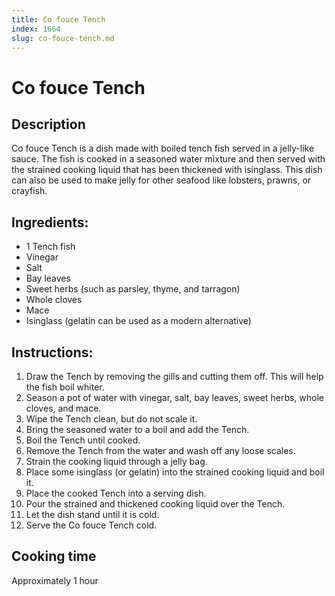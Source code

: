 ```yaml
---
title: Co fouce Tench
index: 1664
slug: co-fouce-tench.md
---
```


# Co fouce Tench

## Description
Co fouce Tench is a dish made with boiled tench fish served in a jelly-like sauce. The fish is cooked in a seasoned water mixture and then served with the strained cooking liquid that has been thickened with isinglass. This dish can also be used to make jelly for other seafood like lobsters, prawns, or crayfish.

## Ingredients:
- 1 Tench fish
- Vinegar
- Salt
- Bay leaves
- Sweet herbs (such as parsley, thyme, and tarragon)
- Whole cloves
- Mace
- Isinglass (gelatin can be used as a modern alternative)

## Instructions:
1. Draw the Tench by removing the gills and cutting them off. This will help the fish boil whiter.
2. Season a pot of water with vinegar, salt, bay leaves, sweet herbs, whole cloves, and mace.
3. Wipe the Tench clean, but do not scale it.
4. Bring the seasoned water to a boil and add the Tench.
5. Boil the Tench until cooked.
6. Remove the Tench from the water and wash off any loose scales.
7. Strain the cooking liquid through a jelly bag.
8. Place some isinglass (or gelatin) into the strained cooking liquid and boil it.
9. Place the cooked Tench into a serving dish.
10. Pour the strained and thickened cooking liquid over the Tench.
11. Let the dish stand until it is cold.
12. Serve the Co fouce Tench cold.

## Cooking time
Approximately 1 hour